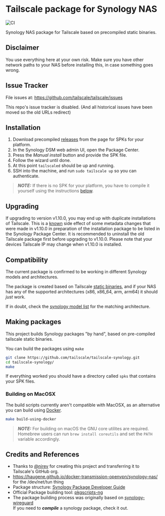 # Tailscale package for Synology NAS
![CI](https://github.com/tailscale/tailscale-synology/workflows/CI/badge.svg)

Synology NAS package for Tailscale based on precompiled static binaries.

## Disclaimer

You use everything here at your own risk. Make sure you have other network
paths to your NAS before installing this, in case something goes wrong.

## Issue Tracker

File issues at: https://github.com/tailscale/tailscale/issues

This repo's issue tracker is disabled. (And all historical issues have been moved so the old URLs redirect)

## Installation

1.  Download precompiled [releases](https://github.com/tailscale/tailscale-synology/releases) from the page for SPKs for your platform. 
2.  In the Synology DSM web admin UI, open the Package Center.
3.  Press the *Manual install* button and provide the SPK file.
4.  Follow the wizard until done.
5.  At this point `tailscaled` should be up and running.
6.  SSH into the  machine, and run `sudo tailscale up` so you can authenticate.

> **_NOTE:_** If there is no SPK for your platform, you have to compile it yourself using the instructions [below](https://github.com/tailscale/tailscale-synology#making-packages).

## Upgrading

If upgrading to version v1.10.0, you may end up with duplicate installations of Tailscale. This is a [known](https://github.com/tailscale/tailscale/issues/2266#issuecomment-869792505) side effect of some metadata changes that were made in v1.10.0 in preparation of the installation package to be listed in the Synology Package Center. It is recommended to uninstall the old Tailscale package first before upgrading to v1.10.0. Please note that your devices Tailscale IP may change when v1.10.0 is installed.

## Compatibility

The current package is confirmed to be working in different Synology models and architectures.

The package is created based on Tailscale [static binaries](https://pkgs.tailscale.com/stable/#static), and if your NAS has any of the supported architectures (x86, x86_64, arm, arm64) it should _just_ work.

If in doubt, check the [synology model list](docs/platforms.md) for the matching architecture.

## Making packages

This project builds Synology packages "by hand", based on pre-compiled tailscale static binaries.

You can build the packages using `make`
```bash
git clone https://github.com/tailscale/tailscale-synology.git
cd tailscale-synology/
make
```
If everything worked you should have a directory called `spks` that contains your SPK files.

### Building on MacOSX

The build scripts currently aren't compatible with MacOSX, as an alternative you can build using [Docker](https://www.docker.com).

```bash
make build-using-docker
```

> **_NOTE:_** For building on macOS the GNU core utilites are required. Homebrew users can run `brew install coreutils` and set the `PATH` variable accordingly.

## Credits and References

- Thanks to [@nirev](https://github.com/nirev) for creating this project and transferring it to Tailscale's GitHub org.
- https://haugene.github.io/docker-transmission-openvpn/synology-nas/ for the /dev/net/tun thing
- Package structure: [Synology Package Developer Guide](https://help.synology.com/developer-guide/index.html)
- Official Package building tool: [pkgscripts-ng](https://github.com/SynologyOpenSource/pkgscripts-ng)
- The package building process was originally based on [synology-wireguard](https://github.com/runfalk/synology-wireguard) \
If you need to _**compile**_ a synology package, check it out.
